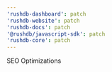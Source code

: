 ```yaml
---
'rushdb-dashboard': patch
'rushdb-website': patch
'rushdb-docs': patch
'@rushdb/javascript-sdk': patch
'rushdb-core': patch
---
```


SEO Optimizations
